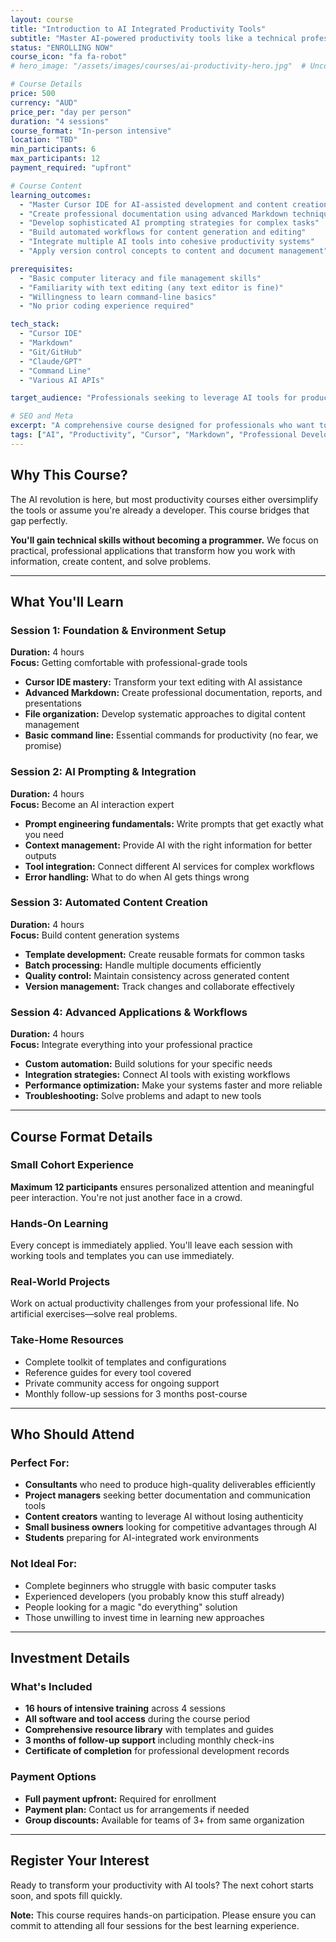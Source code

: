 ```yaml
---
layout: course
title: "Introduction to AI Integrated Productivity Tools"
subtitle: "Master AI-powered productivity tools like a technical professional"
status: "ENROLLING NOW"
course_icon: "fa fa-robot"
# hero_image: "/assets/images/courses/ai-productivity-hero.jpg"  # Uncomment when you have a hero image

# Course Details
price: 500
currency: "AUD"
price_per: "day per person"
duration: "4 sessions"
course_format: "In-person intensive"
location: "TBD"
min_participants: 6
max_participants: 12
payment_required: "upfront"

# Course Content
learning_outcomes:
  - "Master Cursor IDE for AI-assisted development and content creation"
  - "Create professional documentation using advanced Markdown techniques"
  - "Develop sophisticated AI prompting strategies for complex tasks"
  - "Build automated workflows for content generation and editing"
  - "Integrate multiple AI tools into cohesive productivity systems"
  - "Apply version control concepts to content and document management"

prerequisites:
  - "Basic computer literacy and file management skills"
  - "Familiarity with text editing (any text editor is fine)"
  - "Willingness to learn command-line basics"
  - "No prior coding experience required"

tech_stack:
  - "Cursor IDE"
  - "Markdown"
  - "Git/GitHub"
  - "Claude/GPT"
  - "Command Line"
  - "Various AI APIs"

target_audience: "Professionals seeking to leverage AI tools for productivity without extensive technical background"

# SEO and Meta
excerpt: "A comprehensive course designed for professionals who want to master AI-powered productivity tools without extensive technical background."
tags: ["AI", "Productivity", "Cursor", "Markdown", "Professional Development"]
---
```


## Why This Course?

The AI revolution is here, but most productivity courses either oversimplify the tools or assume you're already a developer. This course bridges that gap perfectly.

**You'll gain technical skills without becoming a programmer.** We focus on practical, professional applications that transform how you work with information, create content, and solve problems.

---

## What You'll Learn

### Session 1: Foundation & Environment Setup
**Duration:** 4 hours  
**Focus:** Getting comfortable with professional-grade tools

- **Cursor IDE mastery:** Transform your text editing with AI assistance
- **Advanced Markdown:** Create professional documentation, reports, and presentations
- **File organization:** Develop systematic approaches to digital content management
- **Basic command line:** Essential commands for productivity (no fear, we promise)

### Session 2: AI Prompting & Integration
**Duration:** 4 hours  
**Focus:** Become an AI interaction expert

- **Prompt engineering fundamentals:** Write prompts that get exactly what you need
- **Context management:** Provide AI with the right information for better outputs
- **Tool integration:** Connect different AI services for complex workflows
- **Error handling:** What to do when AI gets things wrong

### Session 3: Automated Content Creation
**Duration:** 4 hours  
**Focus:** Build content generation systems

- **Template development:** Create reusable formats for common tasks
- **Batch processing:** Handle multiple documents efficiently
- **Quality control:** Maintain consistency across generated content
- **Version management:** Track changes and collaborate effectively

### Session 4: Advanced Applications & Workflows
**Duration:** 4 hours  
**Focus:** Integrate everything into your professional practice

- **Custom automation:** Build solutions for your specific needs
- **Integration strategies:** Connect AI tools with existing workflows
- **Performance optimization:** Make your systems faster and more reliable
- **Troubleshooting:** Solve problems and adapt to new tools

---

## Course Format Details

### Small Cohort Experience
**Maximum 12 participants** ensures personalized attention and meaningful peer interaction. You're not just another face in a crowd.

### Hands-On Learning
Every concept is immediately applied. You'll leave each session with working tools and templates you can use immediately.

### Real-World Projects
Work on actual productivity challenges from your professional life. No artificial exercises—solve real problems.

### Take-Home Resources
- Complete toolkit of templates and configurations
- Reference guides for every tool covered
- Private community access for ongoing support
- Monthly follow-up sessions for 3 months post-course

---

## Who Should Attend

### Perfect For:
- **Consultants** who need to produce high-quality deliverables efficiently
- **Project managers** seeking better documentation and communication tools
- **Content creators** wanting to leverage AI without losing authenticity
- **Small business owners** looking for competitive advantages through AI
- **Students** preparing for AI-integrated work environments

### Not Ideal For:
- Complete beginners who struggle with basic computer tasks
- Experienced developers (you probably know this stuff already)
- People looking for a magic "do everything" solution
- Those unwilling to invest time in learning new approaches

---

## Investment Details

### What's Included
- **16 hours of intensive training** across 4 sessions
- **All software and tool access** during the course period
- **Comprehensive resource library** with templates and guides
- **3 months of follow-up support** including monthly check-ins
- **Certificate of completion** for professional development records

### Payment Options
- **Full payment upfront:** Required for enrollment
- **Payment plan:** Contact us for arrangements if needed
- **Group discounts:** Available for teams of 3+ from same organization

---

## Register Your Interest

Ready to transform your productivity with AI tools? The next cohort starts soon, and spots fill quickly.

**Note:** This course requires hands-on participation. Please ensure you can commit to attending all four sessions for the best learning experience. 